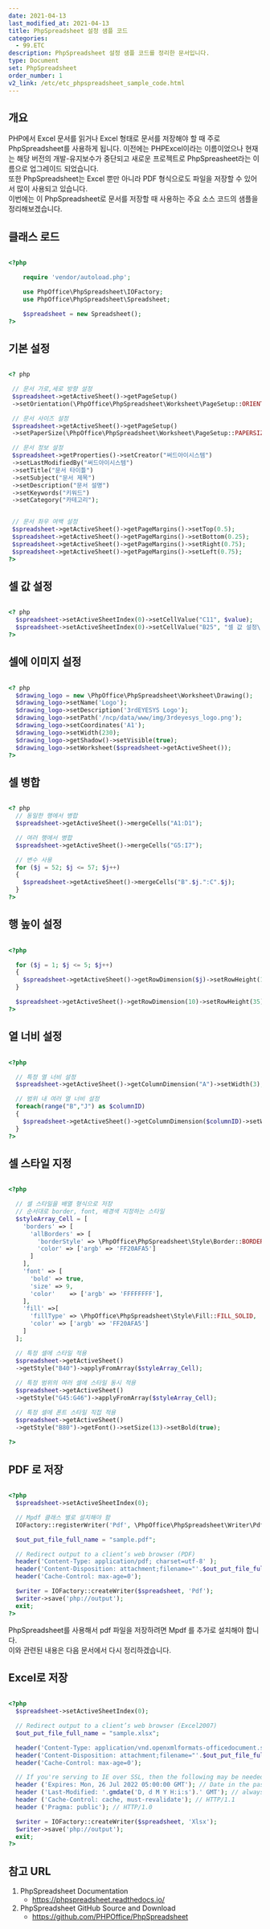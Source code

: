 ```yaml
---
date: 2021-04-13
last_modified_at: 2021-04-13
title: PhpSpreadsheet 설정 샘플 코드
categories:
  - 99.ETC
description: PhpSpreadsheet 설정 샘플 코드를 정리한 문서입니다.
type: Document
set: PhpSpreadsheet
order_number: 1
v2_link: /etc/etc_phpspreadsheet_sample_code.html
---
```


## 개요
PHP에서 Excel 문서를 읽거나 Excel 형태로 문서를 저장해야 할 때 주로 PhpSpreadsheet를 사용하게 됩니다. 
이전에는 PHPExcel이라는 이름이었으나 현재는 해당 버전의 개발-유지보수가 중단되고 새로운 프로젝트로 PhpSpreasheet라는 이름으로 업그레이드 되었습니다.  
또한 PhpSpreadsheet는 Excel 뿐만 아니라 PDF 형식으로도 파일을 저장할 수 있어서 많이 사용되고 있습니다.   
이번에는 이 PhpSpreadsheet로 문서를 저장할 때 사용하는 주요 소스 코드의 샘플을 정리해보겠습니다.

## 클래스 로드

``` php

<?php

	require 'vendor/autoload.php';

	use PhpOffice\PhpSpreadsheet\IOFactory;
	use PhpOffice\PhpSpreadsheet\Spreadsheet;

	$spreadsheet = new Spreadsheet();
?>
```

## 기본 설정

``` php

<? php

 // 문서 가로,세로 방향 설정	
 $spreadsheet->getActiveSheet()->getPageSetup()
 ->setOrientation(\PhpOffice\PhpSpreadsheet\Worksheet\PageSetup::ORIENTATION_PORTRAIT);

 // 문서 사이즈 설정
 $spreadsheet->getActiveSheet()->getPageSetup()
 ->setPaperSize(\PhpOffice\PhpSpreadsheet\Worksheet\PageSetup::PAPERSIZE_A4);

 // 문서 정보 설정
 $spreadsheet->getProperties()->setCreator("써드아이시스템")
 ->setLastModifiedBy("써드아이시스템")
 ->setTitle("문서 타이틀")
 ->setSubject("문서 제목")
 ->setDescription("문서 설명")
 ->setKeywords("키워드")
 ->setCategory("카테고리");


 // 문서 좌우 여백 설정
 $spreadsheet->getActiveSheet()->getPageMargins()->setTop(0.5);	
 $spreadsheet->getActiveSheet()->getPageMargins()->setBottom(0.25);
 $spreadsheet->getActiveSheet()->getPageMargins()->setRight(0.75);
 $spreadsheet->getActiveSheet()->getPageMargins()->setLeft(0.75);
?>
```

## 셀 값 설정

``` php

<? php	
  $spreadsheet->setActiveSheetIndex(0)->setCellValue("C11", $value);
  $spreadsheet->setActiveSheetIndex(0)->setCellValue("B25", "셀 값 설정\r\n다음 줄");
?>
```

## 셀에 이미지 설정

``` php

<? php
  $drawing_logo = new \PhpOffice\PhpSpreadsheet\Worksheet\Drawing();	
  $drawing_logo->setName('Logo');
  $drawing_logo->setDescription('3rdEYESYS Logo');
  $drawing_logo->setPath('/ncp/data/www/img/3rdeyesys_logo.png');
  $drawing_logo->setCoordinates('A1');
  $drawing_logo->setWidth(230);
  $drawing_logo->getShadow()->setVisible(true);
  $drawing_logo->setWorksheet($spreadsheet->getActiveSheet());
?>
```

## 셀 병합

``` php

<? php	
  // 동일한 행에서 병합
  $spreadsheet->getActiveSheet()->mergeCells("A1:D1");

  // 여러 행에서 병합
  $spreadsheet->getActiveSheet()->mergeCells("G5:I7");

  // 변수 사용
  for ($j = 52; $j <= 57; $j++)
  {
    $spreadsheet->getActiveSheet()->mergeCells("B".$j.":C".$j);
  }
?>
```	

## 행 높이 설정	
``` php

<?php

  for ($j = 1; $j <= 5; $j++)
  {
    $spreadsheet->getActiveSheet()->getRowDimension($j)->setRowHeight(12);
  }

  $spreadsheet->getActiveSheet()->getRowDimension(10)->setRowHeight(35);
?>
```

## 열 너비 설정

``` php

<?php

  // 특정 열 너비 설정
  $spreadsheet->getActiveSheet()->getColumnDimension("A")->setWidth(3);

  // 범위 내 여러 열 너비 설정
  foreach(range("B","J") as $columnID) 
  {
    $spreadsheet->getActiveSheet()->getColumnDimension($columnID)->setWidth(15);
  }
?>
```


## 셀 스타일 지정

``` php

<?php

  // 셀 스타일을 배열 형식으로 저장
  // 순서대로 border, font, 배경색 지정하는 스타일
  $styleArray_Cell = [
    'borders' => [
      'allBorders' => [
        'borderStyle' => \PhpOffice\PhpSpreadsheet\Style\Border::BORDER_THIN,
        'color' => ['argb' => 'FF20AFA5']
      ]
    ],
    'font' => [
      'bold' => true,
      'size' => 9,
      'color'    => ['argb' => 'FFFFFFFF'],
    ],
    'fill' =>[
      'fillType' => \PhpOffice\PhpSpreadsheet\Style\Fill::FILL_SOLID,
      'color' => ['argb' => 'FF20AFA5']
    ]
  ];

  // 특정 셀에 스타일 적용
  $spreadsheet->getActiveSheet()
  ->getStyle("B40")->applyFromArray($styleArray_Cell);
  
  // 특정 범위의 여러 셀에 스타일 동시 적용
  $spreadsheet->getActiveSheet()
  ->getStyle("G45:G46")->applyFromArray($styleArray_Cell);

  // 특정 셀에 폰트 스타일 직접 적용
  $spreadsheet->getActiveSheet()
  ->getStyle("B80")->getFont()->setSize(13)->setBold(true);
	
?>
```

## PDF 로 저장

``` php

<?php
  $spreadsheet->setActiveSheetIndex(0);

  // Mpdf 클래스 별로 설치해야 함
  IOFactory::registerWriter('Pdf', \PhpOffice\PhpSpreadsheet\Writer\Pdf\Mpdf::class);

  $out_put_file_full_name = "sample.pdf";

  // Redirect output to a client’s web browser (PDF)
  header('Content-Type: application/pdf; charset=utf-8' );
  header('Content-Disposition: attachment;filename="'.$out_put_file_full_name.'"');
  header('Cache-Control: max-age=0');

  $writer = IOFactory::createWriter($spreadsheet, 'Pdf');
  $writer->save('php://output');
  exit;
?>
```
PhpSpreadsheet를 사용해서 pdf 파일을 저장하려면 Mpdf 를 추가로 설치해야 합니다.   
이와 관련된 내용은 다음 문서에서 다시 정리하겠습니다.

## Excel로 저장

``` php

<?php
  $spreadsheet->setActiveSheetIndex(0);

  // Redirect output to a client’s web browser (Excel2007)
  $out_put_file_full_name = "sample.xlsx";

  header('Content-Type: application/vnd.openxmlformats-officedocument.spreadsheetml.sheet');
  header('Content-Disposition: attachment;filename="'.$out_put_file_full_name.'"');
  header('Cache-Control: max-age=0');

  // If you're serving to IE over SSL, then the following may be needed
  header ('Expires: Mon, 26 Jul 2022 05:00:00 GMT'); // Date in the past
  header ('Last-Modified: '.gmdate('D, d M Y H:i:s').' GMT'); // always modified
  header ('Cache-Control: cache, must-revalidate'); // HTTP/1.1
  header ('Pragma: public'); // HTTP/1.0

  $writer = IOFactory::createWriter($spreadsheet, 'Xlsx');	
  $writer->save('php://output');
  exit;
?>
```

## 참고 URL
1.  PhpSpreadsheet Documentation
	- <a href="https://phpspreadsheet.readthedocs.io/" target="_blank" style="word-break:break-all;">https://phpspreadsheet.readthedocs.io/</a>
2.  PhpSpreadsheet GitHub Source and Download
	- <a href="https://github.com/PHPOffice/PhpSpreadsheet" target="_blank" style="word-break:break-all;">https://github.com/PHPOffice/PhpSpreadsheet</a>
